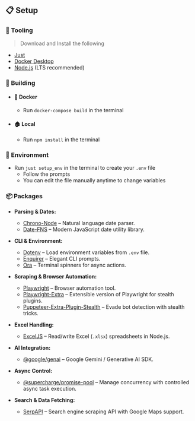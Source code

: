 ## 📋 Setup

### 🔧 Tooling

> Download and Install the following

- [Just](https://just.systems/man/en/)
- [Docker Desktop](https://docs.docker.com/get-started/get-docker/)
- [Node.js](https://nodejs.org/en/download) (LTS recommended)

### 🧱 Building

- #### 🐳 Docker
  - Run `docker-compose build` in the terminal

- #### 🏠 Local
  - Run `npm install` in the terminal

### 🌳 Environment

- Run `just setup_env` in the terminal to create your `.env` file
  - Follow the prompts
  - You can edit the file manually anytime to change variables

### 📦 Packages

- **Parsing & Dates:**
  - [Chrono-Node](https://www.npmjs.com/package/chrono-node) – Natural language date parser.
  - [Date-FNS](https://www.npmjs.com/package/date-fns) – Modern JavaScript date utility library.

- **CLI & Environment:**
  - [Dotenv](https://www.npmjs.com/package/dotenv) – Load environment variables from `.env` file.
  - [Enquirer](https://www.npmjs.com/package/enquirer) – Elegant CLI prompts.
  - [Ora](https://www.npmjs.com/package/ora) – Terminal spinners for async actions.

- **Scraping & Browser Automation:**
  - [Playwright](https://www.npmjs.com/package/playwright) – Browser automation tool.
  - [Playwright-Extra](https://www.npmjs.com/package/playwright-extra) – Extensible version of Playwright for stealth plugins.
  - [Puppeteer-Extra-Plugin-Stealth](https://www.npmjs.com/package/puppeteer-extra-plugin-stealth) – Evade bot detection with stealth tricks.

- **Excel Handling:**
  - [ExcelJS](https://www.npmjs.com/package/exceljs) – Read/write Excel (`.xlsx`) spreadsheets in Node.js.

- **AI Integration:**
  - [@google/genai](https://www.npmjs.com/package/@google/genai) – Google Gemini / Generative AI SDK.

- **Async Control:**
  - [@supercharge/promise-pool](https://www.npmjs.com/package/@supercharge/promise-pool) – Manage concurrency with controlled async task execution.

- **Search & Data Fetching:**
  - [SerpAPI](https://www.npmjs.com/package/serpapi) – Search engine scraping API with Google Maps support.
